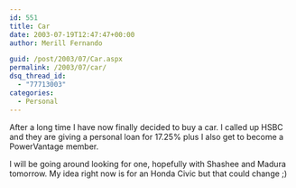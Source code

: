 ```yaml
---
id: 551
title: Car
date: 2003-07-19T12:47:47+00:00
author: Merill Fernando

guid: /post/2003/07/Car.aspx
permalink: /2003/07/car/
dsq_thread_id:
  - "77713003"
categories:
  - Personal
---
```

<body xmlns="http://www.w3.org/1999/xhtml">
    <p>
        After a long time I have now finally decided to buy a car. I called up HSBC and they
        are giving a personal loan for 17.25% plus I also get to become a PowerVantage member. 
    </p>
    <p>
        I will be going around looking for one, hopefully with Shashee and Madura tomorrow.
        My idea right now is for an Honda Civic but that could change ;)
    </p>
</body>